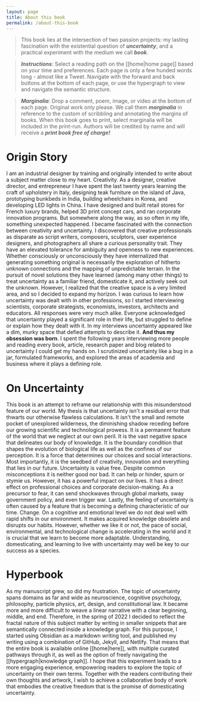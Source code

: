 ```yaml
---
layout: page
title: About this book
permalink: /about-this-book
---
```

> This book lies at the intersection of two passion projects: my lasting fascination with the existential question of ***uncertainty***, and a practical experiment with the medium we call ***book***.

> ***Instructions***: Select a reading path on the [[home|home page]] based on your time and preferences. Each page is only a few hunded words long - almost like a Tweet. Navigate with the forward and back buttons at the bottom of each page, or use the hypergraph to view and navigate the semantic structure. 

> ***Marginalia***: Drop a comment, poem, image, or video at the bottom of each page. Original work only please. We call them ***marginalia*** in reference to the custom of scribbling and annotating the margins of books. When this book goes to print, select marginalia will be included in the print-run. Authors will be credited by name and will receive a ***print book free of charge!***

# Origin Story

I am an industrial designer by training and originally intended to write about a subject matter close to my heart. Creativity. As a designer, creative director, and entrepreneur I have spent the last twenty years learning the craft of upholstery in Italy, designing teak furniture on the island of Java,  prototyping bunkbeds in India, building wheelchairs in Korea, and developing LED lights in China. I have designed and built retail stores for French luxury brands, helped 3D print concept cars, and ran corporate innovation programs. But somewhere along the way, as so often in my life, something unexpected happened. I became fascinated with the connection between creativity and uncertainty. I discovered that creative professionals as disparate as script writers, composers, sculptors, user experience designers, and photographers all share a curious personality trait. They have an elevated tolerance for ambiguity and openness to new experiences. Whether consciously or unconsciously they have internalized that generating something original is necessarily the exploration of hitherto unknown connections and the mapping of unpredictable terrain. In the pursuit of novel solutions they have learned (among many other things) to treat uncertainty as a familiar friend, domesticate it, and actively seek out the unknown. However, I realized that the creative space is a very limited area, and so I decided to expand my horizon. I was curious to learn how uncertainty was dealt with in other professions, so I started interviewing scientists, corporate strategists, economists, investors, architects and educators. All responses were very much alike. Everyone acknowledged that uncertainty played a significant role in their life, but struggled to define or explain how they dealt with it. In my interviews uncertainty appeared like a dim, murky space that defied attempts to describe it. **And thus my obsession was born**. I spent the following years interviewing more people and reading every book, article, research paper and blog related to uncertainty I could get my hands on. I scrutinized uncertainty like a bug in a jar, formulated frameworks, and explored the areas of academia and business where it plays a defining role.

# On Uncertainty

This book is an attempt to reframe our relationship with this misunderstood feature of our world. My thesis is that uncertainty isn't a residual error that thwarts our otherwise flawless calculations. It isn't the small and remote pocket of unexplored wilderness, the diminishing shadow receding before our growing scientific and technological prowess. It is a permanent feature of the world that we neglect at our own peril. It is the vast negative space that delineates our body of knowledge. It is the boundary condition that shapes the evolution of biological life as well as the confines of our perception. It is a force that determines our choices and social interactions. Most importantly, it is the seedbed of creativity, innovation and everything that lies in our future. Uncertainty is value free. Despite common misconceptions it is neither good nor bad. It can help or hinder, spurn or stymie us. However, it has a powerful impact on our lives. It has a direct effect on professional choices and corporate decision-making. As a precursor to fear, it can send shockwaves through global markets, sway government policy, and even trigger war. Lastly, the feeling of uncertainty is often caused by a feature that is becoming a defining characteristic of our time. Change. On a cognitive and emotional level we do not deal well with rapid shifts in our environment. It makes acquired knowledge obsolete and disrupts our habits. However, whether we like it or not, the pace of social, environmental, and technological change is accelerating in the world and it is crucial that we learn to become more adaptable. Understanding, domesticating, and learning to live with uncertainty may well be key to our success as a species.

# Hyperbook

As my manuscript grew, so did my frustration. The topic of uncertainty spans domains as far and wide as neuroscience, cognitive psychology, philosophy, particle physics, art, design, and constitutional law. It became more and more difficult to weave a linear narrative with a clear beginning, middle, and end. Therefore, in the spring of 2022 I decided to reflect the fractal nature of this subject matter by writing in smaller snippets that are semantically connected inside a knowledge graph. For this purpose, I started using Obsidian as a markdown writing tool, and published my writing using a combination of GitHub, Jekyll, and Netlify. That means that the entire book is available online [[home|here]], with multiple curated pathways through it, as well as the option of freely navigating the [[hypergraph|knowledge graph]]. I hope that this experiment leads to a more engaging experience, empowering readers to explore the topic of uncertainty on their own terms. Together with the readers contributing their own thoughts and artwork, I wish to achieve a collaborative body of work that embodies the creative freedom that is the promise of domesticating uncertainty.

<style>
  .wrapper {
    max-width: 46em;
  }
</style>